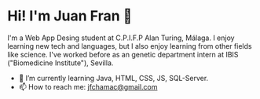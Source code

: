 # Hi! I'm Juan Fran 👋

I'm a Web App Desing student at C.P.I.F.P Alan Turing, Málaga.
I enjoy learning new tech and languages, but I also enjoy learning from other fields like science.
I've worked before as an genetic department intern at IBIS ("Biomedicine Institute"), Sevilla.

- 🌱 I’m currently learning Java, HTML, CSS, JS, SQL-Server.
- 📫 How to reach me: jfchamac@gmail.com
